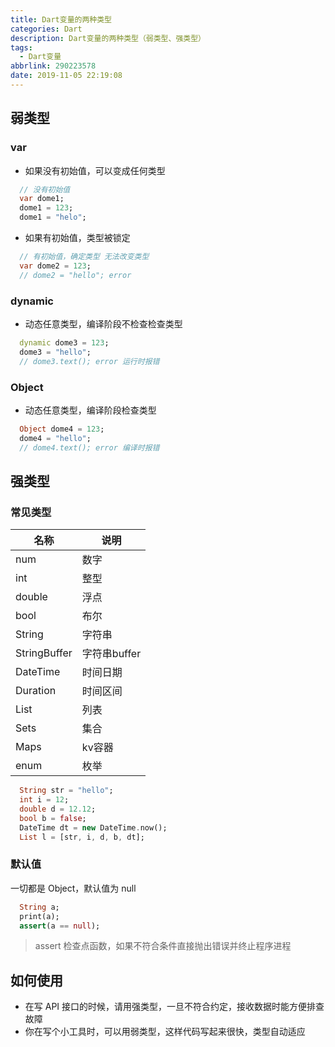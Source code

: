 ```yaml
---
title: Dart变量的两种类型
categories: Dart
description: Dart变量的两种类型（弱类型、强类型）
tags:
  - Dart变量
abbrlink: 290223578
date: 2019-11-05 22:19:08
---
```

## 弱类型
### var
* 如果没有初始值，可以变成任何类型
```dart
  // 没有初始值
  var dome1;
  dome1 = 123;
  dome1 = "helo";
```
* 如果有初始值，类型被锁定
```dart
  // 有初始值，确定类型 无法改变类型
  var dome2 = 123;
  // dome2 = "hello"; error
```

### dynamic
* 动态任意类型，编译阶段不检查检查类型
```dart
  dynamic dome3 = 123;
  dome3 = "hello";
  // dome3.text(); error 运行时报错 
```

### Object
* 动态任意类型，编译阶段检查类型
```dart
  Object dome4 = 123;
  dome4 = "hello";
  // dome4.text(); error 编译时报错
```

## 强类型

### 常见类型
|名称|说明|
|-|-|
|num|数字|
|int|整型|
|double|浮点|
|bool|布尔|
|String|字符串|
|StringBuffer|字符串buffer|
|DateTime|时间日期|
|Duration|时间区间|
|List|列表|
|Sets|集合|
|Maps|kv容器|
|enum|枚举|

```dart
  String str = "hello";
  int i = 12;
  double d = 12.12;
  bool b = false;
  DateTime dt = new DateTime.now();
  List l = [str, i, d, b, dt];
```
### 默认值
一切都是 Object，默认值为 null
```dart
  String a;
  print(a);
  assert(a == null);
```
> assert 检查点函数，如果不符合条件直接抛出错误并终止程序进程

## 如何使用
* 在写 API 接口的时候，请用强类型，一旦不符合约定，接收数据时能方便排查故障
* 你在写个小工具时，可以用弱类型，这样代码写起来很快，类型自动适应